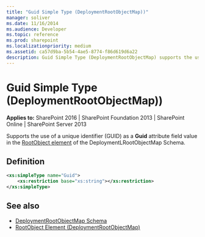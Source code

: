 ```yaml
---
title: "Guid Simple Type (DeploymentRootObjectMap))"
manager: soliver
ms.date: 11/16/2014
ms.audience: Developer
ms.topic: reference
ms.prod: sharepoint
ms.localizationpriority: medium
ms.assetid: ca57d9ba-5b54-4ae5-8774-f86d619d6a22
description: Guid Simple Type (DeploymentRootObjectMap) supports the use of a unique identifier (GUID) as a Guid attribute field value in the RootObject element of the DeploymentLRootObjectMap Schema.
---
```


# Guid Simple Type (DeploymentRootObjectMap))

**Applies to:** SharePoint 2016 | SharePoint Foundation 2013 | SharePoint Online | SharePoint Server 2013
  
Supports the use of a unique identifier (GUID) as a **Guid** attribute field value in the [RootObject element](rootobject-element-deploymentrootobjectmap.md) of the DeploymentLRootObjectMap Schema. 

## Definition

```XML
<xs:simpleType name="Guid">
    <xs:restriction base="xs:string"></xs:restriction>
</xs:simpleType>

```

## See also

- [DeploymentRootObjectMap Schema](deploymentrootobjectmap-schema.md)
- [RootObject Element (DeploymentRootObjectMap)](rootobject-element-deploymentrootobjectmap.md)

